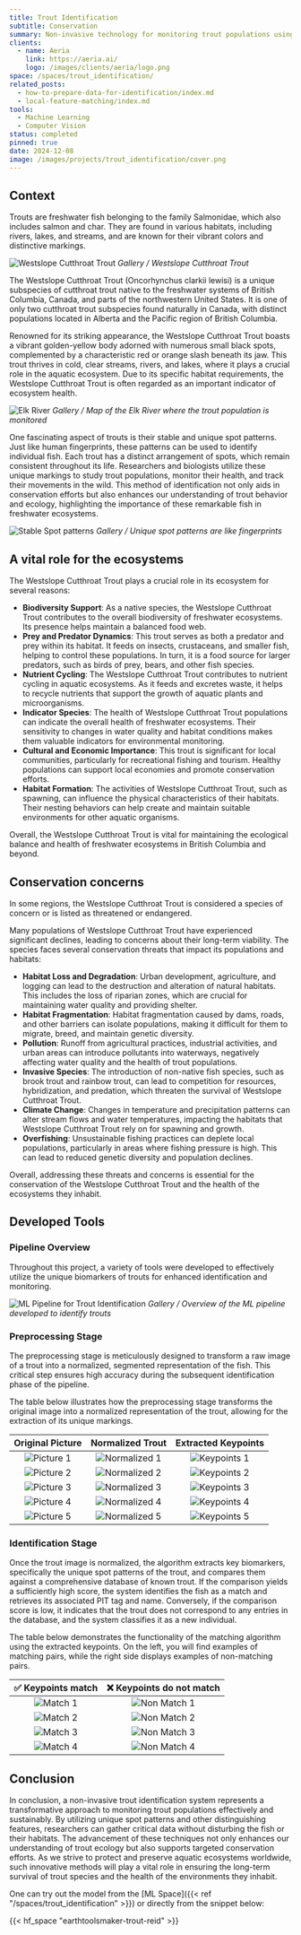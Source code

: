 ```yaml
---
title: Trout Identification
subtitle: Conservation
summary: Non-invasive technology for monitoring trout populations using computer vision to accurately identify individual fish.
clients:
  - name: Aeria
    link: https://aeria.ai/
    logo: /images/clients/aeria/logo.png
space: /spaces/trout_identification/
related_posts:
  - how-to-prepare-data-for-identification/index.md
  - local-feature-matching/index.md
tools:
  - Machine Learning
  - Computer Vision
status: completed
pinned: true
date: 2024-12-08
image: /images/projects/trout_identification/cover.png
---
```


## Context

Trouts are freshwater fish belonging to the family Salmonidae, which also
includes salmon and char. They are found in various habitats, including rivers,
lakes, and streams, and are known for their vibrant colors and distinctive
markings.

![Westslope Cutthroat Trout](/images/projects/trout_identification/wct_example.png)
*Gallery / Westslope Cutthroat Trout*

The Westslope Cutthroat Trout (Oncorhynchus clarkii lewisi) is a unique
subspecies of cutthroat trout native to the freshwater systems of British
Columbia, Canada, and parts of the northwestern United States. It is one of
only two cutthroat trout subspecies found naturally in Canada, with distinct
populations located in Alberta and the Pacific region of British Columbia.

Renowned for its striking appearance, the Westslope Cutthroat Trout boasts a
vibrant golden-yellow body adorned with numerous small black spots,
complemented by a characteristic red or orange slash beneath its jaw. This
trout thrives in cold, clear streams, rivers, and lakes, where it plays a
crucial role in the aquatic ecosystem. Due to its specific habitat
requirements, the Westslope Cutthroat Trout is often regarded as an important
indicator of ecosystem health.

![Elk River](/images/projects/trout_identification/map_elk_river.png)
*Gallery / Map of the Elk River where the trout population is monitored*

One fascinating aspect of trouts is their stable and unique spot patterns. Just
like human fingerprints, these patterns can be used to identify individual
fish. Each trout has a distinct arrangement of spots, which remain consistent
throughout its life. Researchers and biologists utilize these unique markings
to study trout populations, monitor their health, and track their movements in
the wild. This method of identification not only aids in conservation efforts
but also enhances our understanding of trout behavior and ecology, highlighting
the importance of these remarkable fish in freshwater ecosystems.

![Stable Spot patterns](/images/projects/trout_identification/lightglue/lightglue_matching.png)
*Gallery / Unique spot patterns are like fingerprints*

## A vital role for the ecosystems

The Westslope Cutthroat Trout plays a crucial role in its ecosystem for several reasons:

- __Biodiversity Support__: As a native species, the Westslope Cutthroat Trout
contributes to the overall biodiversity of freshwater ecosystems. Its presence
helps maintain a balanced food web.
- __Prey and Predator Dynamics__: This trout serves as both a predator and prey
within its habitat. It feeds on insects, crustaceans, and smaller fish, helping
to control these populations. In turn, it is a food source for larger
predators, such as birds of prey, bears, and other fish species.
- __Nutrient Cycling__: The Westslope Cutthroat Trout contributes to nutrient
cycling in aquatic ecosystems. As it feeds and excretes waste, it helps to
recycle nutrients that support the growth of aquatic plants and microorganisms.
- __Indicator Species__: The health of Westslope Cutthroat Trout populations
can indicate the overall health of freshwater ecosystems. Their sensitivity to
changes in water quality and habitat conditions makes them valuable indicators
for environmental monitoring.
- __Cultural and Economic Importance__: This trout is significant for local
communities, particularly for recreational fishing and tourism. Healthy
populations can support local economies and promote conservation efforts.
- __Habitat Formation__: The activities of Westslope Cutthroat Trout, such as
spawning, can influence the physical characteristics of their habitats. Their
nesting behaviors can help create and maintain suitable environments for other
aquatic organisms.

Overall, the Westslope Cutthroat Trout is vital for maintaining the ecological
balance and health of freshwater ecosystems in British Columbia and beyond.

## Conservation concerns

In some regions, the Westslope Cutthroat Trout is considered a species
of concern or is listed as threatened or endangered.

Many populations of Westslope Cutthroat Trout have experienced
significant declines, leading to concerns about their long-term
viability. The species faces several conservation threats that impact
its populations and habitats:

- __Habitat Loss and Degradation__: Urban development, agriculture, and
logging can lead to the destruction and alteration of natural habitats.
This includes the loss of riparian zones, which are crucial for
maintaining water quality and providing shelter.
- __Habitat Fragmentation__: Habitat fragmentation caused by dams,
roads, and other barriers can isolate populations, making it difficult
for them to migrate, breed, and maintain genetic diversity.
- __Pollution__: Runoff from agricultural practices, industrial
activities, and urban areas can introduce pollutants into waterways,
negatively affecting water quality and the health of trout populations.
- __Invasive Species__: The introduction of non-native fish species,
such as brook trout and rainbow trout, can lead to competition for
resources, hybridization, and predation, which threaten the survival of
Westslope Cutthroat Trout.
- __Climate Change__: Changes in temperature and precipitation patterns
can alter stream flows and water temperatures, impacting the habitats
that Westslope Cutthroat Trout rely on for spawning and growth.
- __Overfishing__: Unsustainable fishing practices can deplete local
populations, particularly in areas where fishing pressure is high. This
can lead to reduced genetic diversity and population declines.

Overall, addressing these threats and concerns is essential for the
conservation of the Westslope Cutthroat Trout and the health of the
ecosystems they inhabit.

## Developed Tools

### Pipeline Overview

Throughout this project, a variety of tools were developed to
effectively utilize the unique biomarkers of trouts for enhanced
identification and monitoring.

![ML Pipeline for Trout Identification](/images/projects/trout_identification/pipeline.png)
*Gallery / Overview of the ML pipeline developed to identify trouts*

### Preprocessing Stage

The preprocessing stage is meticulously designed to transform a raw
image of a trout into a normalized, segmented representation of the
fish. This critical step ensures high accuracy during the subsequent
identification phase of the pipeline.

The table below illustrates how the preprocessing stage transforms the original
image into a normalized representation of the trout, allowing for the
extraction of its unique markings.

| Original Picture | Normalized Trout | Extracted Keypoints |
|:-------:|:----------:|:---------:|
| ![Picture 1](/images/projects/trout_identification/images/raw/1.jpg) | ![Normalized 1](/images/projects/trout_identification/images/normalized/1.webp) | ![Keypoints 1](/images/projects/trout_identification/images/keypoints/1.webp) |
| ![Picture 2](/images/projects/trout_identification/images/raw/2.jpg) | ![Normalized 2](/images/projects/trout_identification/images/normalized/2.webp) | ![Keypoints 2](/images/projects/trout_identification/images/keypoints/2.webp) |
| ![Picture 3](/images/projects/trout_identification/images/raw/3.jpg) | ![Normalized 3](/images/projects/trout_identification/images/normalized/3.webp) | ![Keypoints 3](/images/projects/trout_identification/images/keypoints/3.webp) |
| ![Picture 4](/images/projects/trout_identification/images/raw/4.jpg) | ![Normalized 4](/images/projects/trout_identification/images/normalized/4.webp) | ![Keypoints 4](/images/projects/trout_identification/images/keypoints/4.webp) |
| ![Picture 5](/images/projects/trout_identification/images/raw/5.jpg) | ![Normalized 5](/images/projects/trout_identification/images/normalized/5.webp) | ![Keypoints 5](/images/projects/trout_identification/images/keypoints/5.webp) |

### Identification Stage

Once the trout image is normalized, the algorithm extracts key
biomarkers, specifically the unique spot patterns of the trout, and
compares them against a comprehensive database of known trout. If the
comparison yields a sufficiently high score, the system identifies the
fish as a match and retrieves its associated PIT tag and name.
Conversely, if the comparison score is low, it indicates that the trout
does not correspond to any entries in the database, and the system
classifies it as a new individual.

The table below demonstrates the functionality of the matching algorithm using
the extracted keypoints. On the left, you will find examples of matching pairs,
while the right side displays examples of non-matching pairs.

| ✅ Keypoints match | ❌ Keypoints do not match |
|:-----:|:---------:|
| ![Match 1](/images/projects/trout_identification/images/matches/match_1.webp) | ![Non Match 1](/images/projects/trout_identification/images/matches/non_match_1.webp) |
| ![Match 2](/images/projects/trout_identification/images/matches/match_2.webp) | ![Non Match 2](/images/projects/trout_identification/images/matches/non_match_2.webp) |
| ![Match 3](/images/projects/trout_identification/images/matches/match_3.webp) | ![Non Match 3](/images/projects/trout_identification/images/matches/non_match_3.webp) |
| ![Match 4](/images/projects/trout_identification/images/matches/match_4.webp) | ![Non Match 4](/images/projects/trout_identification/images/matches/non_match_4.webp) |

## Conclusion

In conclusion, a non-invasive trout identification system represents a
transformative approach to monitoring trout populations effectively and
sustainably. By utilizing unique spot patterns and other distinguishing
features, researchers can gather critical data without disturbing the
fish or their habitats. The advancement of these techniques not only
enhances our understanding of trout ecology but also supports targeted
conservation efforts. As we strive to protect and preserve aquatic
ecosystems worldwide, such innovative methods will play a vital role in
ensuring the long-term survival of trout species and the health of the
environments they inhabit.

One can try out the model from the [ML Space]({{< ref
"/spaces/trout_identification" >}}) or directly from the snippet below:

{{< hf_space "earthtoolsmaker-trout-reid" >}}
